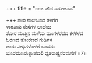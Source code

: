 +++
title = "೦೦೭ ಪೌರ ನಾರೀಜನದ"

+++
ಪೌರ ನಾರೀಜನದ ತಳಿಗೆಗ  
ಳಾರತಿಯ ಸೇಸೆಗಳ ಲಾಜೆಯ  
ತೋರ ಮುತ್ತಿನ ಮಳೆಯ ಮಂಗಳರವದ ಕಳಕಳದ  
ಓರಣದ ತೋರಣದ ಗುಡಿಗಳ  
ಚಾರು ವೀಧಿಗಳೊಳಗೆ ಬಂದರು  
ಭೂರಮಣರುತ್ಸಾಹದಲಿ ಧೃತರಾಷ್ಟ್ರನರಮನೆಗೆ    ॥7॥